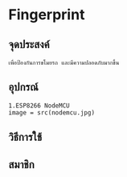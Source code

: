 # Fingerprint
## จุดประสงค์
    เพื่อป้องกันการขโมยรถ และมีความปลอดภับมากขึ้น
## อุปกรณ์
    1.ESP8266 NodeMCU
    image = src(nodemcu.jpg)
## วิธีการใช้

## สมาชิก
